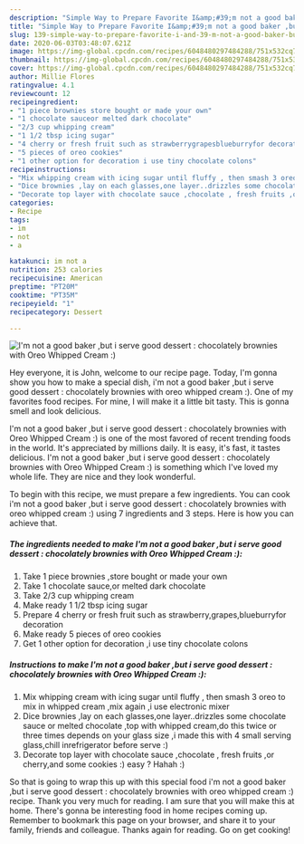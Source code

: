 ```yaml
---
description: "Simple Way to Prepare Favorite I&amp;#39;m not a good baker ,but i serve good dessert : chocolately brownies with Oreo Whipped Cream :)"
title: "Simple Way to Prepare Favorite I&amp;#39;m not a good baker ,but i serve good dessert : chocolately brownies with Oreo Whipped Cream :)"
slug: 139-simple-way-to-prepare-favorite-i-and-39-m-not-a-good-baker-but-i-serve-good-dessert-chocolately-brownies-with-oreo-whipped-cream
date: 2020-06-03T03:48:07.621Z
image: https://img-global.cpcdn.com/recipes/6048480297484288/751x532cq70/im-not-a-good-baker-but-i-serve-good-dessert-chocolately-brownies-with-oreo-whipped-cream-recipe-main-photo.jpg
thumbnail: https://img-global.cpcdn.com/recipes/6048480297484288/751x532cq70/im-not-a-good-baker-but-i-serve-good-dessert-chocolately-brownies-with-oreo-whipped-cream-recipe-main-photo.jpg
cover: https://img-global.cpcdn.com/recipes/6048480297484288/751x532cq70/im-not-a-good-baker-but-i-serve-good-dessert-chocolately-brownies-with-oreo-whipped-cream-recipe-main-photo.jpg
author: Millie Flores
ratingvalue: 4.1
reviewcount: 12
recipeingredient:
- "1 piece brownies store bought or made your own"
- "1 chocolate sauceor melted dark chocolate"
- "2/3 cup whipping cream"
- "1 1/2 tbsp icing sugar"
- "4 cherry or fresh fruit such as strawberrygrapesblueburryfor decoration"
- "5 pieces of oreo cookies"
- "1 other option for decoration i use tiny chocolate colons"
recipeinstructions:
- "Mix whipping cream with icing sugar until fluffy , then smash 3 oreo to mix in whipped cream ,mix again ,i use electronic mixer"
- "Dice brownies ,lay on each glasses,one layer..drizzles some chocolate sauce or melted chocolate ,top with whipped cream,do this twice or three times depends on your glass size ,i made this with 4 small serving glass,chill inrefrigerator before serve :)"
- "Decorate top layer with chocolate sauce ,chocolate , fresh fruits ,or cherry,and some cookies :) easy ? Hahah :)"
categories:
- Recipe
tags:
- im
- not
- a

katakunci: im not a 
nutrition: 253 calories
recipecuisine: American
preptime: "PT20M"
cooktime: "PT35M"
recipeyield: "1"
recipecategory: Dessert

---
```



![I&#39;m not a good baker ,but i serve good dessert : chocolately brownies with Oreo Whipped Cream :)](https://img-global.cpcdn.com/recipes/6048480297484288/751x532cq70/im-not-a-good-baker-but-i-serve-good-dessert-chocolately-brownies-with-oreo-whipped-cream-recipe-main-photo.jpg)

Hey everyone, it is John, welcome to our recipe page. Today, I'm gonna show you how to make a special dish, i&#39;m not a good baker ,but i serve good dessert : chocolately brownies with oreo whipped cream :). One of my favorites food recipes. For mine, I will make it a little bit tasty. This is gonna smell and look delicious.



I&#39;m not a good baker ,but i serve good dessert : chocolately brownies with Oreo Whipped Cream :) is one of the most favored of recent trending foods in the world. It's appreciated by millions daily. It is easy, it's fast, it tastes delicious. I&#39;m not a good baker ,but i serve good dessert : chocolately brownies with Oreo Whipped Cream :) is something which I've loved my whole life. They are nice and they look wonderful.


To begin with this recipe, we must prepare a few ingredients. You can cook i&#39;m not a good baker ,but i serve good dessert : chocolately brownies with oreo whipped cream :) using 7 ingredients and 3 steps. Here is how you can achieve that.

<!--inarticleads1-->

##### The ingredients needed to make I&#39;m not a good baker ,but i serve good dessert : chocolately brownies with Oreo Whipped Cream :):

1. Take 1 piece brownies ,store bought or made your own
1. Take 1 chocolate sauce,or melted dark chocolate
1. Take 2/3 cup whipping cream
1. Make ready 1 1/2 tbsp icing sugar
1. Prepare 4 cherry or fresh fruit such as strawberry,grapes,blueburryfor decoration
1. Make ready 5 pieces of oreo cookies
1. Get 1 other option for decoration ,i use tiny chocolate colons




<!--inarticleads2-->

##### Instructions to make I&#39;m not a good baker ,but i serve good dessert : chocolately brownies with Oreo Whipped Cream :):

1. Mix whipping cream with icing sugar until fluffy , then smash 3 oreo to mix in whipped cream ,mix again ,i use electronic mixer
1. Dice brownies ,lay on each glasses,one layer..drizzles some chocolate sauce or melted chocolate ,top with whipped cream,do this twice or three times depends on your glass size ,i made this with 4 small serving glass,chill inrefrigerator before serve :)
1. Decorate top layer with chocolate sauce ,chocolate , fresh fruits ,or cherry,and some cookies :) easy ? Hahah :)




So that is going to wrap this up with this special food i&#39;m not a good baker ,but i serve good dessert : chocolately brownies with oreo whipped cream :) recipe. Thank you very much for reading. I am sure that you will make this at home. There's gonna be interesting food in home recipes coming up. Remember to bookmark this page on your browser, and share it to your family, friends and colleague. Thanks again for reading. Go on get cooking!
